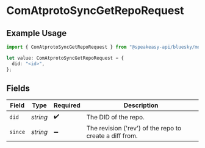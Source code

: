 # ComAtprotoSyncGetRepoRequest

## Example Usage

```typescript
import { ComAtprotoSyncGetRepoRequest } from "@speakeasy-api/bluesky/models/operations";

let value: ComAtprotoSyncGetRepoRequest = {
  did: "<id>",
};
```

## Fields

| Field                                                   | Type                                                    | Required                                                | Description                                             |
| ------------------------------------------------------- | ------------------------------------------------------- | ------------------------------------------------------- | ------------------------------------------------------- |
| `did`                                                   | *string*                                                | :heavy_check_mark:                                      | The DID of the repo.                                    |
| `since`                                                 | *string*                                                | :heavy_minus_sign:                                      | The revision ('rev') of the repo to create a diff from. |